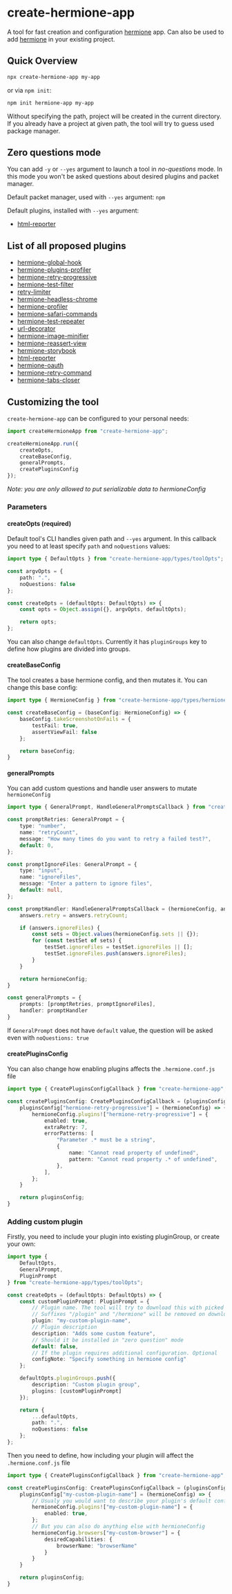 # create-hermione-app

A tool for fast creation and configuration [hermione](https://github.com/gemini-testing/hermione) app.
Can also be used to add [hermione](https://github.com/gemini-testing/hermione) in your existing project.

## Quick Overview

```bash
npx create-hermione-app my-app
```

or via `npm init`:

```bash
npm init hermione-app my-app
```

Without specifying the path, project will be created in the current directory.
If you already have a project at given path, the tool will try to guess used package manager.

## Zero questions mode

You can add `-y` or `--yes` argument to launch a tool in *no-questions* mode.
In this mode you won't be asked questions about desired plugins and packet manager.

Default packet manager, used with `--yes` argument: `npm`

Default plugins, installed with `--yes` argument: 
- [html-reporter](https://github.com/gemini-testing/html-reporter)

## List of all proposed plugins

- [hermione-global-hook](https://github.com/gemini-testing/hermione-global-hook)
- [hermione-plugins-profiler](https://github.com/gemini-testing/hermione-plugins-profiler)
- [hermione-retry-progressive](https://github.com/gemini-testing/hermione-retry-progressive)
- [hermione-test-filter](https://github.com/gemini-testing/hermione-test-filter)
- [retry-limiter](https://github.com/gemini-testing/retry-limiter)
- [hermione-headless-chrome](https://github.com/gemini-testing/hermione-headless-chrome)
- [hermione-profiler](https://github.com/gemini-testing/hermione-profiler)
- [hermione-safari-commands](https://github.com/gemini-testing/hermione-safari-commands)
- [hermione-test-repeater](https://github.com/gemini-testing/hermione-test-repeater)
- [url-decorator](https://github.com/gemini-testing/url-decorator)
- [hermione-image-minifier](https://github.com/gemini-testing/hermione-image-minifier)
- [hermione-reassert-view](https://github.com/gemini-testing/hermione-reassert-view)
- [hermione-storybook](https://github.com/gemini-testing/hermione-storybook)
- [html-reporter](https://github.com/gemini-testing/html-reporter)
- [hermione-oauth](https://github.com/gemini-testing/hermione-oauth)
- [hermione-retry-command](https://github.com/gemini-testing/hermione-retry-command)
- [hermione-tabs-closer](https://github.com/gemini-testing/hermione-tabs-closer)

## Customizing the tool

`create-hermione-app` can be configured to your personal needs:

```ts
import createHermioneApp from "create-hermione-app";

createHermioneApp.run({
    createOpts,
    createBaseConfig,
    generalPrompts,
    createPluginsConfig
});
```

*Note: you are only allowed to put serializable data to hermioneConfig*

### Parameters

#### createOpts (required)

Default tool's CLI handles given path and `--yes` argument. In this callback you need to at least specify `path` and `noQuestions` values:

```ts
import type { DefaultOpts } from "create-hermione-app/types/toolOpts";

const argvOpts = {
    path: ".",
    noQuestions: false
};

const createOpts = (defaultOpts: DefaultOpts) => {
    const opts = Object.assign({}, argvOpts, defaultOpts);

    return opts;
};
```

You can also change `defaultOpts`. Currently it has `pluginGroups` key to define how plugins are divided into groups.

#### createBaseConfig

The tool creates a base hermione config, and then mutates it. You can change this base config:

```ts
import type { HermioneConfig } from "create-hermione-app/types/hermioneConfig";

const createBaseConfig = (baseConfig: HermioneConfig) => {
    baseConfig.takeScreenshotOnFails = {
        testFail: true,
        assertViewFail: false
    };

    return baseConfig;
}
```

#### generalPrompts

You can add custom questions and handle user answers to mutate `hermioneConfig`

```ts
import type { GeneralPrompt, HandleGeneralPromptsCallback } from "create-hermione-app/types/toolOpts";

const promptRetries: GeneralPrompt = {
    type: "number",
    name: "retryCount",
    message: "How many times do you want to retry a failed test?",
    default: 0,
};

const promptIgnoreFiles: GeneralPrompt = {
    type: "input",
    name: "ignoreFiles",
    message: "Enter a pattern to ignore files",
    default: null,
};

const promptHandler: HandleGeneralPromptsCallback = (hermioneConfig, answers) => {
    answers.retry = answers.retryCount;

    if (answers.ignoreFiles) {
        const sets = Object.values(hermioneConfig.sets || {});
        for (const testSet of sets) {
            testSet.ignoreFiles = testSet.ignoreFiles || [];
            testSet.ignoreFiles.push(answers.ignoreFiles);
        }
    }

    return hermioneConfig;
}

const generalPrompts = {
    prompts: [promptRetries, promptIgnoreFiles],
    handler: promptHandler
}
```

If `GeneralPrompt` does not have `default` value, the question will be asked even with `noQuestions: true`

#### createPluginsConfig

You can also change how enabling plugins affects the `.hermione.conf.js` file

```ts
import type { CreatePluginsConfigCallback } from "create-hermione-app";

const createPluginsConfig: CreatePluginsConfigCallback = (pluginsConfig) => {
    pluginsConfig["hermione-retry-progressive"] = (hermioneConfig) => {
        hermioneConfig.plugins!["hermione-retry-progressive"] = {
            enabled: true,
            extraRetry: 7,
            errorPatterns: [
                "Parameter .* must be a string",
                {
                    name: "Cannot read property of undefined",
                    pattern: "Cannot read property .* of undefined",
                },
            ],
        };
    }

    return pluginsConfig;
}
```

### Adding custom plugin

Firstly, you need to include your plugin into existing pluginGroup, or create your own:

```ts
import type {
    DefaultOpts,
    GeneralPrompt,
    PluginPrompt
} from "create-hermione-app/types/toolOpts";

const createOpts = (defaultOpts: DefaultOpts) => {
    const customPluginPrompt: PluginPrompt = {
        // Plugin name. The tool will try to download this with picked package manager
        // Suffixes "/plugin" and "/hermione" will be removed on downloading
        plugin: "my-custom-plugin-name",
        // Plugin description
        description: "Adds some custom feature",
        // Should it be installed in "zero question" mode
        default: false,
        // If the plugin requires additional configuration. Optional
        configNote: "Specify something in hermione config"
    };

    defaultOpts.pluginGroups.push({
        description: "Custom plugin group",
        plugins: [customPluginPrompt]
    });

    return {
        ...defaultOpts,
        path: ".",
        noQuestions: false
    };
};
```

Then you need to define, how including your plugin will affect the `.hermione.conf.js` file

```ts
import type { CreatePluginsConfigCallback } from "create-hermione-app";

const createPluginsConfig: CreatePluginsConfigCallback = (pluginsConfig) => {
    pluginsConfig["my-custom-plugin-name"] = (hermioneConfig) => {
        // Usualy you would want to describe your plugin's default config
        hermioneConfig.plugins!["my-custom-plugin-name"] = {
            enabled: true,
        };
        // But you can also do anything else with hermioneConfig
        hermioneConfig.browsers["my-custom-browser"] = {
            desiredCapabilities: {
                browserName: "browserName"
            }
        }
    }

    return pluginsConfig;
}
```